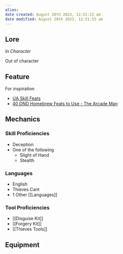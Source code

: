 ```yaml
---
alias: 
date created: August 28th 2023, 12:51:22 am
date modified: August 28th 2023, 12:51:55 am
---
```

## Lore
*In Character*

Out of character
## Feature
For inspiration
- [UA Skill Feats](https://media.wizards.com/2017/dnd/downloads/UA-SkillFeats.pdf)
- [40 DND Homebrew Feats to Use - The Arcade Man](https://thearcademan.net/dnd-homebrew-feats/)
## Mechanics
### Skill Proficiencies
- Deception
- One of the following
	- Slight of Hand
	- Stealth
### Languages
- English
- Thieves Cant
- 1 Other [[Languages]]
### Tool Proficiencies
- [[Disguise Kit]]
- [[Forgery Kit]]
- [[Thieves Tools]]

## Equipment
